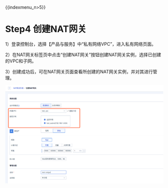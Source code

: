 {{indexmenu_n>5}}

# Step4 创建NAT网关

1）登录控制台，选择【产品与服务】中“私有网络VPC”，进入私有网络页面。

2）在NAT网关标签页中点击“创建NAT网关”按钮创建NAT网关实例，选择已创建的VPC和子网。

3）创建成功后，可在NAT网关页面查看所创建的NAT网关实例，并对其进行管理。

![image](/images/create_natgw.png)
